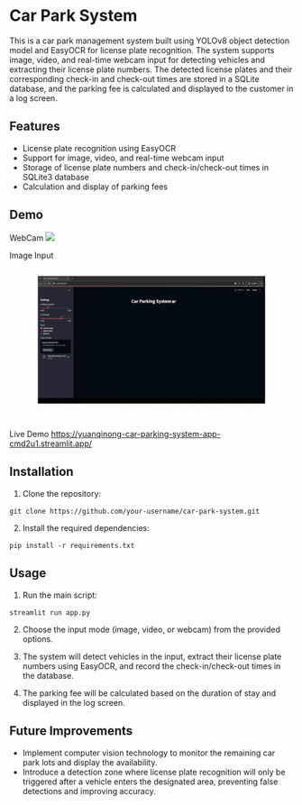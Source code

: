 # Car Park System

This is a car park management system built using YOLOv8 object detection model and EasyOCR for license plate recognition. The system supports image, video, and real-time webcam input for detecting vehicles and extracting their license plate numbers. The detected license plates and their corresponding check-in and check-out times are stored in a SQLite database, and the parking fee is calculated and displayed to the customer in a log screen. 

## Features

- License plate recognition using EasyOCR
- Support for image, video, and real-time webcam input
- Storage of license plate numbers and check-in/check-out times in SQLite3 database
- Calculation and display of parking fees

## Demo
WebCam
![](https://github.com/yuanqinong/Car-Parking-System/blob/main/webcam_demo.gif)

Image Input
![](https://github.com/yuanqinong/Car-Parking-System/blob/main/picture_input_demo.gif)

Live Demo
https://yuanqinong-car-parking-system-app-cmd2u1.streamlit.app/

## Installation

1. Clone the repository:

```
git clone https://github.com/your-username/car-park-system.git
```

2. Install the required dependencies:

```
pip install -r requirements.txt
```

## Usage

1. Run the main script:

```
streamlit run app.py
```

2. Choose the input mode (image, video, or webcam) from the provided options.

3. The system will detect vehicles in the input, extract their license plate numbers using EasyOCR, and record the check-in/check-out times in the database.

4. The parking fee will be calculated based on the duration of stay and displayed in the log screen.

## Future Improvements

- Implement computer vision technology to monitor the remaining car park lots and display the availability.
- Introduce a detection zone where license plate recognition will only be triggered after a vehicle enters the designated area, preventing false detections and improving accuracy.

